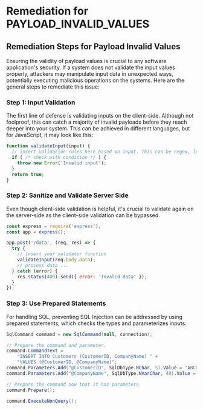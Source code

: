 # Remediation for PAYLOAD_INVALID_VALUES

## Remediation Steps for Payload Invalid Values

Ensuring the validity of payload values is crucial to any software application's security. If a system does not validate the input values properly, attackers may manipulate input data in unexpected ways, potentially executing malicious operations on the systems. Here are the general steps to remediate this issue:

### Step 1: Input Validation

The first line of defense is validating inputs on the client-side. Although not foolproof, this can catch a majority of invalid payloads before they reach deeper into your system. This can be achieved in different languages, but for JavaScript, it may look like this:

```javascript
function validateInput(input) {
  // insert validation rules here based on input. This can be regex, length validator,etc.
  if ( /* check with condition */ ) {
    throw new Error('Invalid input');
  }
  return true;
}
```

### Step 2: Sanitize and Validate Server Side

Even though client-side validation is helpful, it's crucial to validate again on the server-side as the client-side validation can be bypassed.

```javascript
const express = require('express');
const app = express();

app.post('/data', (req, res) => {
  try {
    // insert your validator function
    validateInput(req.body.data); 
    // process data ...
  } catch (error) {
    res.status(400).send({ error: 'Invalid data' });
  }
});
```

### Step 3: Use Prepared Statements

For handling SQL, preventing SQL Injection can be addressed by using prepared statements, which checks the types and parameterizes inputs:

```csharp
SqlCommand command = new SqlCommand(null, connection);

// Prepare the command and parameter.
command.CommandText = 
    "INSERT INTO Customers (CustomerID, CompanyName) " +
    "VALUES (@CustomerID, @CompanyName)";
command.Parameters.Add("@CustomerID", SqlDbType.NChar, 5).Value = "ABCDE";
command.Parameters.Add("@CompanyName", SqlDbType.NVarChar, 40).Value = "Alfreds Futterkiste";

// Prepare the command now that it has parameters.
command.Prepare();

command.ExecuteNonQuery();
```
